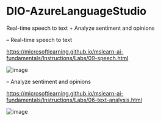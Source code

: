 # DIO-AzureLanguageStudio
Real-time speech to text  + Analyze sentiment and opinions

– Real-time speech to text

https://microsoftlearning.github.io/mslearn-ai-fundamentals/Instructions/Labs/09-speech.html

![image](https://github.com/Alexandre-Kono/DIO-AzureLanguageStudio/assets/142547742/b8e16e92-09f0-4ebf-b179-f9ad86add49d)


– Analyze sentiment and opinions

https://microsoftlearning.github.io/mslearn-ai-fundamentals/Instructions/Labs/06-text-analysis.html

![image](https://github.com/Alexandre-Kono/DIO-AzureLanguageStudio/assets/142547742/3533e34a-1056-4dd6-b753-3e2e7f353c29)

